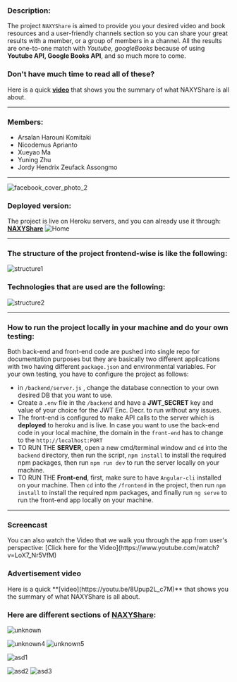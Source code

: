
### Description:

The project `NAXYShare` is aimed to provide you your desired video and book resources and a user-friendly channels section so you can share your great results with a member, or a group of members in a channel. All the results are one-to-one match with *Youtube, googleBooks* because of using **Youtube API, Google Books API**, and so much more to come.

### Don't have much time to read all of these?
Here is a quick **[video](https://youtu.be/8Upup2L_c7M)** that shows you the summary of what NAXYShare is all about.

<hr>

### Members:
- Arsalan Harouni Komitaki
- Nicodemus Aprianto
- Xueyao Ma
- Yuning Zhu
- Jordy Hendrix Zeufack Assongmo

<hr>

![facebook_cover_photo_2](https://user-images.githubusercontent.com/67411717/184535527-1ac2470e-c791-47fa-bb78-ecab05f74fb3.png)

### Deployed version:
The project is live on Heroku servers, and you can already use it through: **[NAXYShare](https://naxyshare.herokuapp.com/home)**
![Home](https://user-images.githubusercontent.com/67411717/184536452-0bfb26d2-6331-4004-b855-0cf0251af201.png)

<hr>

### The structure of the project frontend-wise is like the following:
![structure1](https://user-images.githubusercontent.com/67411717/184538909-70bf358e-a215-4326-a1f3-4017ab165132.png)

### Technologies that are used are the following:
![structure2](https://user-images.githubusercontent.com/67411717/184539069-b84dd3a6-0158-4930-aa77-bc5137b704a6.png)

<hr>

### How to run the project locally in your machine and do your own testing:
Both back-end and front-end code are pushed into single repo for documentation purposes but they are basically two different applications with two having different `package.json` and environmental variables. For your own testing, you have to configure the project as follows:
- in `/backend/server.js` , change the database connection to your own desired DB that you want to use.
- Create a `.env` file in the `/backend` and have a **JWT_SECRET** key and value of your choice for the JWT Enc. Decr. to run without any issues.
- The front-end is configured to make API calls to the server which is **deployed** to heroku and is live. In case you want to use the back-end code in your local machine, the domain in the `front-end` has to change to the `http://localhost:PORT`
- TO RUN THE **SERVER**, open a new cmd/terminal window and `cd` into the `backend` directory, then run the script, `npm install` to install the required npm packages, then run `npm run dev` to run the server locally on your machine.
- TO RUN THE **Front-end**, first, make sure to have `Angular-cli` installed on your machine. Then `cd` into the `/frontend` in the project, then run `npm install` to install the required npm packages, and finally run `ng serve` to run the front-end app locally on your machine.

<hr>

<h3>Screencast</h3>
You can also watch the Video that we walk you through the app from user's perspective: [Click here for the Video](https://www.youtube.com/watch?v=LoX7_Nr5VfM)

<h3>Advertisement video</h3>
Here is a quick **[video](https://youtu.be/8Upup2L_c7M)** that shows you the summary of what NAXYShare is all about.

### Here are different sections of [NAXYShare](https://naxyshare.herokuapp.com/home):

![unknown](https://user-images.githubusercontent.com/67411717/184536438-22b0d2a7-b532-4e8d-beb7-8073c579e6fb.png)

![unknown4](https://user-images.githubusercontent.com/67411717/184536455-69c57876-e691-47c1-aee1-302353d92101.png)
![unknown5](https://user-images.githubusercontent.com/67411717/184536460-2a188c3a-fb51-4c08-9f3a-29fe3c2357e2.png)




![asd1](https://user-images.githubusercontent.com/61145500/184593193-ee021fbe-fcb1-4f43-ac8e-0d0fcd009903.png)

![asd2](https://user-images.githubusercontent.com/61145500/184593211-1f341d66-306b-4963-9339-063cf44cddec.png)
![asd3](https://user-images.githubusercontent.com/61145500/184593212-8d35286d-b402-4c48-9f7e-b9c829458542.png)







